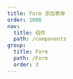```yaml
---
title: Form 添加表单
order: 1000
nav:
  title: 组件
  path: /components
group:
  title: Form
  path: /Form
  order: 3
---
```


<code src="./demos/Base.tsx">

<API></API>

<!-- <API exports='["formItemType"]'></API> -->
<!-- <API exports='["default", "renderForm"]'></API> -->
